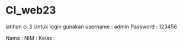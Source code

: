 # CI_web23
 latihan ci 3
Untuk login gunakan 
username : admin
Password	: 123456

Nama :
NIM :
Kelas :

